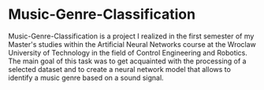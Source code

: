 # Music-Genre-Classification

Music-Genre-Classification is a project I realized in the first semester of my Master's studies within the Artificial Neural Networks course at the Wroclaw University of Technology in the field of Control Engineering and Robotics. The main goal of this task was to get acquainted with the processing of a selected dataset and to create a neural network model that allows to identify a music genre based on a sound signal.